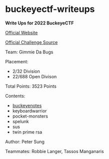 # buckeyectf-writeups
**Write Ups for 2022 BuckeyeCTF**

[Official Website](https://pwnoh.io/)

[Official Challenge Source](https://github.com/cscosu/buckeyectf-2022-public)

Team: Gimmie Da Bugs

Placement: 
 - 2/32 Division
 - 22/688 Open Divison

Total Points: 3523 Points

Contents:
 - [buckeyenotes](buckeyenotes/solve.md)
 - keyboardwarrior
 - pocket-monsters
 - spelunk
 - sus
 - twin prime rsa

Author: Peter Sung

Teammates: Robbie Langer, Tassos Manganaris
